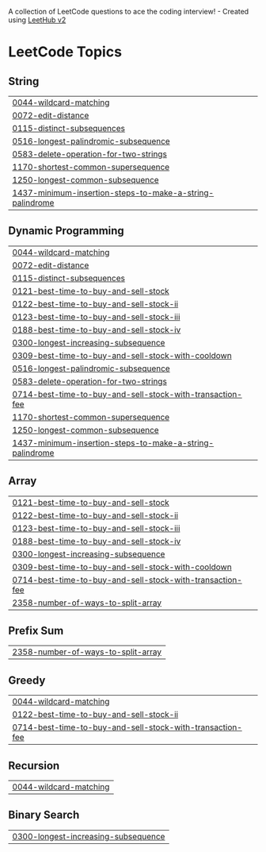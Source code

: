 A collection of LeetCode questions to ace the coding interview! - Created using [LeetHub v2](https://github.com/arunbhardwaj/LeetHub-2.0)
<!---LeetCode Topics Start-->
# LeetCode Topics
## String
|  |
| ------- |
| [0044-wildcard-matching](https://github.com/nitinsahu2003/LeetCode/tree/master/0044-wildcard-matching) |
| [0072-edit-distance](https://github.com/nitinsahu2003/LeetCode/tree/master/0072-edit-distance) |
| [0115-distinct-subsequences](https://github.com/nitinsahu2003/LeetCode/tree/master/0115-distinct-subsequences) |
| [0516-longest-palindromic-subsequence](https://github.com/nitinsahu2003/LeetCode/tree/master/0516-longest-palindromic-subsequence) |
| [0583-delete-operation-for-two-strings](https://github.com/nitinsahu2003/LeetCode/tree/master/0583-delete-operation-for-two-strings) |
| [1170-shortest-common-supersequence](https://github.com/nitinsahu2003/LeetCode/tree/master/1170-shortest-common-supersequence) |
| [1250-longest-common-subsequence](https://github.com/nitinsahu2003/LeetCode/tree/master/1250-longest-common-subsequence) |
| [1437-minimum-insertion-steps-to-make-a-string-palindrome](https://github.com/nitinsahu2003/LeetCode/tree/master/1437-minimum-insertion-steps-to-make-a-string-palindrome) |
## Dynamic Programming
|  |
| ------- |
| [0044-wildcard-matching](https://github.com/nitinsahu2003/LeetCode/tree/master/0044-wildcard-matching) |
| [0072-edit-distance](https://github.com/nitinsahu2003/LeetCode/tree/master/0072-edit-distance) |
| [0115-distinct-subsequences](https://github.com/nitinsahu2003/LeetCode/tree/master/0115-distinct-subsequences) |
| [0121-best-time-to-buy-and-sell-stock](https://github.com/nitinsahu2003/LeetCode/tree/master/0121-best-time-to-buy-and-sell-stock) |
| [0122-best-time-to-buy-and-sell-stock-ii](https://github.com/nitinsahu2003/LeetCode/tree/master/0122-best-time-to-buy-and-sell-stock-ii) |
| [0123-best-time-to-buy-and-sell-stock-iii](https://github.com/nitinsahu2003/LeetCode/tree/master/0123-best-time-to-buy-and-sell-stock-iii) |
| [0188-best-time-to-buy-and-sell-stock-iv](https://github.com/nitinsahu2003/LeetCode/tree/master/0188-best-time-to-buy-and-sell-stock-iv) |
| [0300-longest-increasing-subsequence](https://github.com/nitinsahu2003/LeetCode/tree/master/0300-longest-increasing-subsequence) |
| [0309-best-time-to-buy-and-sell-stock-with-cooldown](https://github.com/nitinsahu2003/LeetCode/tree/master/0309-best-time-to-buy-and-sell-stock-with-cooldown) |
| [0516-longest-palindromic-subsequence](https://github.com/nitinsahu2003/LeetCode/tree/master/0516-longest-palindromic-subsequence) |
| [0583-delete-operation-for-two-strings](https://github.com/nitinsahu2003/LeetCode/tree/master/0583-delete-operation-for-two-strings) |
| [0714-best-time-to-buy-and-sell-stock-with-transaction-fee](https://github.com/nitinsahu2003/LeetCode/tree/master/0714-best-time-to-buy-and-sell-stock-with-transaction-fee) |
| [1170-shortest-common-supersequence](https://github.com/nitinsahu2003/LeetCode/tree/master/1170-shortest-common-supersequence) |
| [1250-longest-common-subsequence](https://github.com/nitinsahu2003/LeetCode/tree/master/1250-longest-common-subsequence) |
| [1437-minimum-insertion-steps-to-make-a-string-palindrome](https://github.com/nitinsahu2003/LeetCode/tree/master/1437-minimum-insertion-steps-to-make-a-string-palindrome) |
## Array
|  |
| ------- |
| [0121-best-time-to-buy-and-sell-stock](https://github.com/nitinsahu2003/LeetCode/tree/master/0121-best-time-to-buy-and-sell-stock) |
| [0122-best-time-to-buy-and-sell-stock-ii](https://github.com/nitinsahu2003/LeetCode/tree/master/0122-best-time-to-buy-and-sell-stock-ii) |
| [0123-best-time-to-buy-and-sell-stock-iii](https://github.com/nitinsahu2003/LeetCode/tree/master/0123-best-time-to-buy-and-sell-stock-iii) |
| [0188-best-time-to-buy-and-sell-stock-iv](https://github.com/nitinsahu2003/LeetCode/tree/master/0188-best-time-to-buy-and-sell-stock-iv) |
| [0300-longest-increasing-subsequence](https://github.com/nitinsahu2003/LeetCode/tree/master/0300-longest-increasing-subsequence) |
| [0309-best-time-to-buy-and-sell-stock-with-cooldown](https://github.com/nitinsahu2003/LeetCode/tree/master/0309-best-time-to-buy-and-sell-stock-with-cooldown) |
| [0714-best-time-to-buy-and-sell-stock-with-transaction-fee](https://github.com/nitinsahu2003/LeetCode/tree/master/0714-best-time-to-buy-and-sell-stock-with-transaction-fee) |
| [2358-number-of-ways-to-split-array](https://github.com/nitinsahu2003/LeetCode/tree/master/2358-number-of-ways-to-split-array) |
## Prefix Sum
|  |
| ------- |
| [2358-number-of-ways-to-split-array](https://github.com/nitinsahu2003/LeetCode/tree/master/2358-number-of-ways-to-split-array) |
## Greedy
|  |
| ------- |
| [0044-wildcard-matching](https://github.com/nitinsahu2003/LeetCode/tree/master/0044-wildcard-matching) |
| [0122-best-time-to-buy-and-sell-stock-ii](https://github.com/nitinsahu2003/LeetCode/tree/master/0122-best-time-to-buy-and-sell-stock-ii) |
| [0714-best-time-to-buy-and-sell-stock-with-transaction-fee](https://github.com/nitinsahu2003/LeetCode/tree/master/0714-best-time-to-buy-and-sell-stock-with-transaction-fee) |
## Recursion
|  |
| ------- |
| [0044-wildcard-matching](https://github.com/nitinsahu2003/LeetCode/tree/master/0044-wildcard-matching) |
## Binary Search
|  |
| ------- |
| [0300-longest-increasing-subsequence](https://github.com/nitinsahu2003/LeetCode/tree/master/0300-longest-increasing-subsequence) |
<!---LeetCode Topics End-->